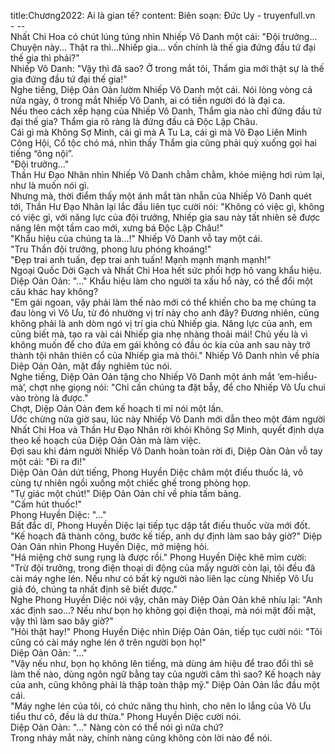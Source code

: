title:Chương2022: Ai là gian tế?
content:
Biên soạn: Đức Uy - truyenfull.vn<br>- --<br>Nhất Chi Hoa có chút lúng túng nhìn Nhiếp Vô Danh một cái: "Đội trưởng... Chuyện này... Thật ra thì...Nhiếp gia... vốn chính là thế gia đứng đầu tứ đại thế gia thì phải?"<br>Nhiếp Vô Danh: "Vậy thì đã sao? Ở trong mắt tôi, Thẩm gia mới thật sự là thế gia đứng đầu tứ đại thế gia!"<br>Nghe tiếng, Diệp Oản Oản lườm Nhiếp Vô Danh một cái. Nói lòng vòng cả nửa ngày, ở trong mắt Nhiếp Vô Danh, ai có tiền người đó là đại ca.<br>Nếu theo cách xếp hạng của Nhiếp Vô Danh, Thẩm gia nào chỉ đứng đầu tứ đại thế gia? Thẩm gia rõ ràng là đứng đầu cả Độc Lập Châu.<br>Cái gì mà Không Sợ Minh, cái gì mà A Tu La, cái gì mà Võ Đạo Liên Minh Công Hội, Cổ tộc chó má, nhìn thấy Thẩm gia cũng phải quỳ xuống gọi hai tiếng “ông nội”.<br>"Đội trưởng..."<br>Thần Hư Đạo Nhân nhìn Nhiếp Vô Danh chằm chằm, khóe miệng hơi rúm lại, như là muốn nói gì.<br>Nhưng mà, thời điểm thấy một ánh mắt tàn nhẫn của Nhiếp Vô Danh quét tới, Thần Hư Đạo Nhân lại lắc đầu liên tục cười nói: "Không có việc gì, không có việc gì, với năng lực của đội trưởng, Nhiếp gia sau này tất nhiên sẽ được nâng lên một tầm cao mới, xưng bá Độc Lập Châu!"<br>"Khẩu hiệu của chúng ta là...!" Nhiếp Vô Danh vỗ tay một cái.<br>"Tru Thần đội trưởng, phong lưu phóng khoáng!"<br>"Đẹp trai anh tuấn, đẹp trai anh tuấn! Mạnh mạnh mạnh mạnh!"<br>Ngoại Quốc Dời Gạch và Nhất Chi Hoa hết sức phối hợp hô vang khẩu hiệu.<br>Diệp Oản Oản: "..." Khẩu hiệu làm cho người ta xấu hổ này, có thể đổi một câu khác hay không?<br>"Em gái ngoan, vậy phải làm thế nào mới có thể khiến cho ba mẹ chúng ta đau lòng vì Vô Ưu, từ đó nhường vị trí này cho anh đây? Đương nhiên, cũng không phải là anh dòm ngó vị trí gia chủ Nhiếp gia. Năng lực của anh, em cũng biết mà, tạo ra vài cái Nhiếp gia nhẹ nhàng thoải mái! Chủ yếu là vì không muốn để cho đứa em gái không có đầu óc kia của anh sau này trở thành tội nhân thiên cổ của Nhiếp gia mà thôi." Nhiếp Vô Danh nhìn về phía Diệp Oản Oản, mặt đầy nghiêm túc nói.<br>Nghe tiếng, Diệp Oản Oản tặng cho Nhiếp Vô Danh một ánh mắt ‘em-hiểu-mà’, chợt nhẹ giọng nói: "Chỉ cần chúng ta đặt bẫy, để cho Nhiếp Vô Ưu chui vào tròng là được."<br>Chợt, Diệp Oản Oản đem kế hoạch tỉ mỉ nói một lần.<br>Ước chừng nửa giờ sau, lúc này Nhiếp Vô Danh mới dẫn theo một đám người Nhất Chi Hoa và Thần Hư Đạo Nhân rời khỏi Không Sợ Minh, quyết định dựa theo kế hoạch của Diệp Oản Oản mà làm việc.<br>Đợi sau khi đám người Nhiếp Vô Danh hoàn toàn rời đi, Diệp Oản Oản vỗ tay một cái: "Đi ra đi!"<br>Diệp Oản Oản dứt tiếng, Phong Huyền Diệc châm một điếu thuốc lá, vô cùng tự nhiên ngồi xuống một chiếc ghế trong phòng họp.<br>"Tự giác một chút!" Diệp Oản Oản chỉ về phía tấm bảng.<br>"Cấm hút thuốc!"<br>Phong Huyền Diệc: "..."<br>Bất đắc dĩ, Phong Huyền Diệc lại tiếp tục dập tắt điếu thuốc vừa mới đốt.<br>"Kế hoạch đã thành công, bước kế tiếp, anh dự định làm sao bây giờ?" Diệp Oản Oản nhìn Phong Huyền Diệc, mở miệng hỏi.<br>"Há miệng chờ sung rụng là được rồi." Phong Huyền Diệc khẽ mỉm cười: "Trừ đội trưởng, trong điện thoại di động của mấy người còn lại, tôi đều đã cài máy nghe lén. Nếu như có bất kỳ người nào liên lạc cùng Nhiếp Vô Ưu giả đó, chúng ta nhất định sẽ biết được."<br>Nghe Phong Huyền Diệc nói vậy, chân mày Diệp Oản Oản khẽ nhíu lại: "Anh xác định sao...? Nếu như bọn họ không gọi điện thoại, mà nói mặt đối mặt, vậy thì làm sao bây giờ?"<br>"Hỏi thật hay!" Phong Huyền Diệc nhìn Diệp Oản Oản, tiếp tục cười nói: "Tôi cũng có cài máy nghe lén ở trên người bọn họ!"<br>Diệp Oản Oản: "..."<br>"Vậy nếu như, bọn họ không lên tiếng, mà dùng ám hiệu để trao đổi thì sẽ làm thế nào, dùng ngôn ngữ bằng tay của người câm thì sao? Kế hoạch này của anh, cũng không phải là thập toàn thập mỹ." Diệp Oản Oản lắc đầu một cái.<br>"Máy nghe lén của tôi, có chức năng thu hình, cho nên lo lắng của Vô Ưu tiểu thư cô, đều là dư thừa." Phong Huyền Diệc cười nói.<br>Diệp Oản Oản: "..." Nàng còn có thể nói gì nữa chứ?<br>Trong nháy mắt này, chính nàng cũng không còn lời nào để nói.